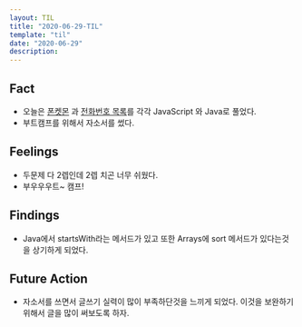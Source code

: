 ```yaml
---
layout: TIL
title: "2020-06-29-TIL"
template: "til"
date: "2020-06-29"
description: 
---
```


## Fact

- 오늘은 [폰켓몬](https://programmers.co.kr/learn/courses/30/lessons/1845?language=javascript) 과 [전화번호 목록](https://programmers.co.kr/learn/courses/30/lessons/42577?language=java)를 각각 JavaScript 와 Java로 풀었다.
- 부트캠프를 위해서 자소서를 썼다.

## Feelings

- 두문제 다 2렙인데 2렙 치곤 너무 쉬웠다.
- 부우우우트~ 캠프!

## Findings

- Java에서 startsWith라는 메서드가 있고 또한 Arrays에 sort 메서드가 있다는것을 상기하게 되었다.

## Future Action

- 자소서를 쓰면서 글쓰기 실력이 많이 부족하단것을 느끼게 되었다. 이것을 보완하기 위해서 글을 많이 써보도록 하자.
